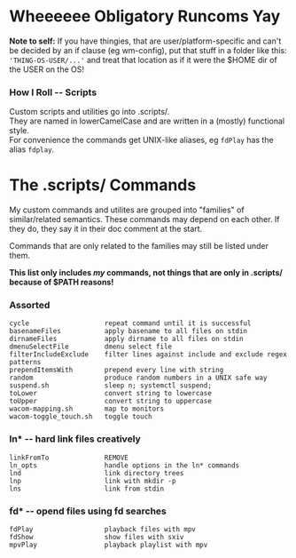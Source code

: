 # Wheeeeee Obligatory Runcoms Yay

**Note to self:** If you have thingies, that are user/platform-specific and can't be decided by an if clause (eg wm-config), put that stuff in a folder like this:
`'THING-OS-USER/...'` and treat that location as if it were the $HOME dir of the USER on the OS!

### How I Roll -- Scripts

Custom scripts and utilities go into .scripts/.  
They are named in lowerCamelCase and are written in a (mostly) functional style.  
For convenience the commands get UNIX-like aliases, eg `fdPlay` has the alias `fdplay`.



# The .scripts/ Commands

My custom commands and utilites are grouped into "families" of similar/related
semantics. These commands may depend on each other. If they do, they say it in
their doc comment at the start.

Commands that are only related to the families may still be listed under them.

**This list only includes *my* commands, not things that are only in .scripts/
because of $PATH reasons!**

### Assorted

```
cycle                   repeat command until it is successful
basenameFiles           apply basename to all files on stdin
dirnameFiles            apply dirname to all files on stdin
dmenuSelectFile         dmenu select file
filterIncludeExclude    filter lines against include and exclude regex patterns
prependItemsWith        prepend every line with string
random                  produce random numbers in a UNIX safe way
suspend.sh              sleep n; systemctl suspend;
toLower                 convert string to lowercase
toUpper                 convert string to uppercase
wacom-mapping.sh        map to monitors
wacom-toggle_touch.sh   toggle touch
```

### ln* -- hard link files creatively

```
linkFromTo              REMOVE
ln_opts                 handle options in the ln* commands
lnd                     link directory trees
lnp                     link with mkdir -p
lns                     link from stdin
```

### fd* -- opend files using fd searches

```
fdPlay                  playback files with mpv
fdShow                  show files with sxiv
mpvPlay                 playback playlist with mpv
```
